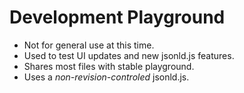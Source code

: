 Development Playground
======================

- Not for general use at this time.
- Used to test UI updates and new jsonld.js features.
- Shares most files with stable playground.
- Uses a *non-revision-controled* jsonld.js.
